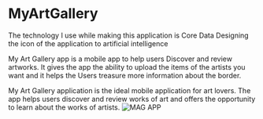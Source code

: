 # MyArtGallery
The technology I use while making this application is Core Data
Designing the icon of the application to artificial intelligence

My Art Gallery app is a mobile app to help users Discover and review artworks. It gives the app the ability to upload the items of the artists you want and it helps the Users treasure more information about the border.

My Art Gallery application is the ideal mobile application for art lovers. The app helps users discover and review works of art and offers the opportunity to learn about the works of artists.
![MAG APP](https://user-images.githubusercontent.com/62521215/209343593-13ed8b5c-732d-41bb-9c76-1ade433f3c0f.png)


